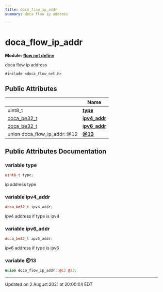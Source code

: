 ```yaml
---
title: doca_flow_ip_addr
summary: doca flow ip address 

---
```


# doca_flow_ip_addr

**Module:** **[flow net define](localhost:1313/networking-ethernet-software/doca/modules/group___f_l_o_w___n_e_t/)**



doca flow ip address 


`#include <doca_flow_net.h>`

## Public Attributes

|                | Name           |
| -------------- | -------------- |
| uint8_t | **[type](localhost:1313/networking-ethernet-software/doca/classes/structdoca__flow__ip__addr/#variable-type)**  |
| [doca_be32_t](localhost:1313/networking-ethernet-software/doca/modules/group___f_l_o_w___n_e_t/#typedef-doca_be32_t) | **[ipv4_addr](localhost:1313/networking-ethernet-software/doca/classes/structdoca__flow__ip__addr/#variable-ipv4_addr)**  |
| [doca_be32_t](localhost:1313/networking-ethernet-software/doca/modules/group___f_l_o_w___n_e_t/#typedef-doca_be32_t) | **[ipv6_addr](localhost:1313/networking-ethernet-software/doca/classes/structdoca__flow__ip__addr/#variable-ipv6_addr)**  |
| union doca_flow_ip_addr::@12 | **[@13](localhost:1313/networking-ethernet-software/doca/classes/structdoca__flow__ip__addr/#variable-@13)**  |

## Public Attributes Documentation

### variable type

```cpp
uint8_t type;
```


ip address type 


### variable ipv4_addr

```cpp
doca_be32_t ipv4_addr;
```


ipv4 address if type is ipv4 


### variable ipv6_addr

```cpp
doca_be32_t ipv6_addr;
```


ipv6 address if type is ipv6 


### variable @13

```cpp
union doca_flow_ip_addr::@12 @13;
```


-------------------------------

Updated on  2 August 2021 at 20:00:04 EDT
